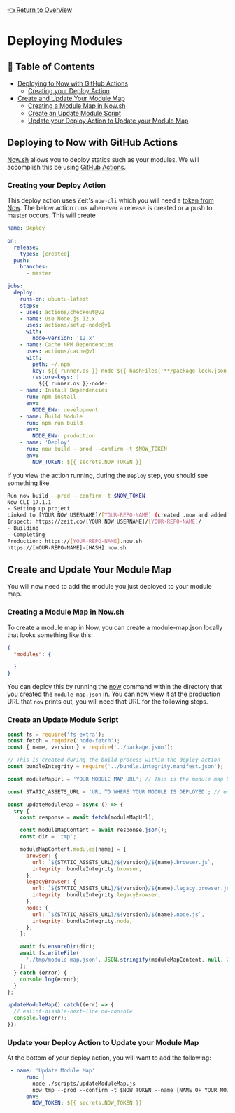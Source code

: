 [👈 Return to Overview](./Recipes.md)

# Deploying Modules

## 📖 Table of Contents

* [Deploying to Now with GitHub Actions](#deploying-to-now-with-github-actions)
  * [Creating your Deploy Action](#creating-your-deploy-action)
* [Create and Update Your Module Map](#create-and-update-your-module-map)
  * [Creating a Module Map in Now.sh](#creating-a-module-map-in-nowsh)
  * [Create an Update Module Script](#create-an-update-module-script)
  * [Update your Deploy Action to Update your Module Map](#update-your-deploy-action-to-update-your-module-map)

## Deploying to Now with GitHub Actions

[Now.sh](https://zeit.co/home) allows you to deploy statics such as your modules. We will accomplish this be using [GitHub Actions](https://github.com/features/actions).

### Creating your Deploy Action

This deploy action uses Zeit's `now-cli` which you will need a [token from Now](https://zeit.co/account/tokens). The below action runs whenever a release is created or a push to master occurs. This will create 

```yml
name: Deploy

on:
  release:
    types: [created]
  push:
    branches:
      - master

jobs:
  deploy:
    runs-on: ubuntu-latest
    steps:
    - uses: actions/checkout@v2
    - name: Use Node.js 12.x
      uses: actions/setup-node@v1
      with:
        node-version: '12.x'
    - name: Cache NPM Dependencies
      uses: actions/cache@v1
      with:
        path: ~/.npm
        key: ${{ runner.os }}-node-${{ hashFiles('**/package-lock.json') }}
        restore-keys: |
          ${{ runner.os }}-node-
    - name: Install Dependencies
      run: npm install
      env:
        NODE_ENV: development
    - name: Build Module
      run: npm run build
      env:
        NODE_ENV: production
    - name: 'Deploy'
      run: now build --prod --confirm -t $NOW_TOKEN
      env:
        NOW_TOKEN: ${{ secrets.NOW_TOKEN }}
```

If you view the action running, during the `Deploy` step, you should see something like

```bash
Run now build --prod --confirm -t $NOW_TOKEN
Now CLI 17.1.1
- Setting up project
Linked to [YOUR NOW USERNAME]/[YOUR-REPO-NAME] (created .now and added it to .gitignore)
Inspect: https://zeit.co/[YOUR NOW USERNAME]/[YOUR-REPO-NAME]/
- Building
- Completing
Production: https://[YOUR-REPO-NAME].now.sh
https://[YOUR-REPO-NAME]-[HASH].now.sh
```

## Create and Update Your Module Map

You will now need to add the module you just deployed to your module map.

### Creating a Module Map in Now.sh

To create a module map in Now, you can create a module-map.json locally that looks something like this:

```json
{
  "modules": {

  }
}
```

You can deploy this by running the [now](https://zeit.co/docs/now-cli#commands/now/basic-usage) command within the directory that you created the `module-map.json` in. You can now view it at the production URL that `now` prints out, you will need that URL for the following steps.

### Create an Update Module Script

```javascript
const fs = require('fs-extra');
const fetch = require('node-fetch');
const { name, version } = require('../package.json');

// This is created during the build process within the deploy action
const bundleIntegrity = require('../bundle.integrity.manifest.json');

const moduleMapUrl = 'YOUR MODULE MAP URL'; // This is the module map URL you got in the previous step

const STATIC_ASSETS_URL = 'URL TO WHERE YOUR MODULE IS DEPLOYED'; // example 'https://my-module.now.sh'

const updateModuleMap = async () => {
  try {
    const response = await fetch(moduleMapUrl);

    const moduleMapContent = await response.json();
    const dir = 'tmp';

    moduleMapContent.modules[name] = {
      browser: {
        url: `${STATIC_ASSETS_URL}/${version}/${name}.browser.js`,
        integrity: bundleIntegrity.browser,
      },
      legacyBrowser: {
        url: `${STATIC_ASSETS_URL}/${version}/${name}.legacy.browser.js`,
        integrity: bundleIntegrity.legacyBrowser,
      },
      node: {
        url: `${STATIC_ASSETS_URL}/${version}/${name}.node.js`,
        integrity: bundleIntegrity.node,
      },
    };

    await fs.ensureDir(dir);
    await fs.writeFile(
      './tmp/module-map.json', JSON.stringify(moduleMapContent, null, 2)
    );
  } catch (error) {
    console.log(error);
  }
};

updateModuleMap().catch((err) => {
  // eslint-disable-next-line no-console
  console.log(err);
});
```

### Update your Deploy Action to Update your Module Map

At the bottom of your deploy action, you will want to add the following:

```yml
 - name: 'Update Module Map'
      run: |
        node ./scripts/updateModuleMap.js
        now tmp --prod --confirm -t $NOW_TOKEN --name [NAME OF YOUR MODULE MAP]
      env:
        NOW_TOKEN: ${{ secrets.NOW_TOKEN }}
```
